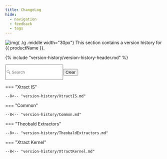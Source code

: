 ```yaml
---
title: ChangeLog
hide:
  - navigation
  - feedback
  - tags
---
```


![img](site:assets/images/logos/theo-thumbs.png){ .lg .middle width="30px"} This section contains a version history for {{ productName }}.

{% include "version-history/version-history-header.md" %}


<div style="display:flex">
  <input class="input-search"
    id="search"
    type="text"
    placeholder="🔍 Search "
    _="on keyup
      if the event's key is 'Escape'
        set my value to ''
        trigger keyup
      else
        show <tr/> in <tbody/> when its textContent.toLowerCase() contains my value.toLowerCase()" />

  <button class="btn-clear md-button md-button--primary"
    _="on click set #search.value to '' then trigger keyup on #search">Clear</button>
</div>

=== "Xtract IS"

    --8<-- "version-history/XtractIS.md"
	
=== "Common"

    --8<-- "version-history/Common.md"
	
=== "Theobald Extractors"

    --8<-- "version-history/TheobaldExtractors.md"

=== "Xtract Kernel"

    --8<-- "version-history/XtractKernel.md"
	
### 
